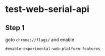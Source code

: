 # test-web-serial-api

## Step 1

goto `chrome://flags/` and enable
```
#enable-experimental-web-platform-features
```